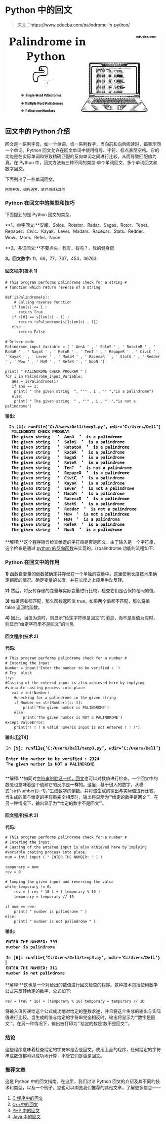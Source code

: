 # Python 中的回文

> 原文：<https://www.educba.com/palindrome-in-python/>

![Palindrome in Python](img/4f9499683feff32e24b65142c2bdb5f2.png)



## 回文中的 Python 介绍

回文是一系列字母，如一个单词，或一系列数字，当向前和向后阅读时，都表示同一个单词。Python 回文允许在回文单词中使用符号、字符、标点甚至空格。它的功能是在实际单词和导致精确匹配的反向单词之间进行比较，从而导致匹配值为真。在 Python 中，回文方法有三种不同的类型:单个单词回文、多个单词回文和数字回文。

下面列出了一些单词回文，

<small>网页开发、编程语言、软件测试&其他</small>

### Python 在回文中的类型和技巧

下面提到的是 Python 回文的类型。

**1。单字回文:**安娜、Solos、Rotator、Radar、Sagas、Rotor、Tenet、Repaper、Civic、Kayak、Level、Madam、Racecar、Stats、Redder、Wow、Mom、Refer、Noon

**2。多词回文:**不要点头，我有，有吗？，我的健身房

**3。回文数字:** 11，66，77，767，454，36763

#### 回文程序(技术 1)

```
# This program performs palindrome check for a string #
# function which return reverse of a string 

def isPalindrome(s): 
    # Calling reverse function 
   if len(s) <= 1 :
      return True
   if s[0] == s[len(s) - 1] :
      return isPalindrome(s[1:len(s) - 1])
   else :
      return False

# Driver code 
Palindrome_input_Variable = [ ' AnnA ' , ' SoloS ' , ' RotatoR ' , ' RadaR ' , ' SagaS ' , ' RotoR ' , ' TenT ' , ' RepapeR ' , ' CiviC ' , ' KayaK ' , ' Lever ' , ' MadaM ' , ' RacecaR ' , ' StatS ' , ' Redder ' , ' Wow ' , ' MoM ' , ' RefeR ' , ' NooN ']

print( " PALINDROME CHECK PROGRAM " )
for i in Palindrome_input_Variable:
   ans = isPalindrome(i) 
   if ans == 1: 
    print( " The given string  ", "'" , i , "' ","is a palindrome") 
   else: 
    print( " The given string  " , "'" , i , "' ","is not a palindrome") 
```

**输出:**

![python Palimdron](img/b366c604385a8fb51dafcd537b63615e.png)



**解释:**这个程序隐含检查给定的字符串是否是回文。由于输入是一个字符串，这个检查是通过 [python 的反向函数](https://www.educba.com/python-frameworks/)来实现的。ispalindrome 功能的流程如下:

### Python 在回文中的作用

**1)** 函数自变量的倒数被确定并存储在一个单独的变量中。这里使用长度技术来确定相反的情况。确定变量的长度，并在长度之上应用手动反转。

**2)** 然后，将反转存储的变量与实际变量进行比较，检查它们是否保持相同的值。

**3)** 如果两者都匹配，那么函数返回值 true。如果两个值都不匹配，那么将值 false 返回给函数。

**4)** 因此，当值为真时，则显示“给定字符串是回文”的消息，而不是当值为假时，则显示“给定字符串不是回文”的消息

#### 回文程序(技术 2)

**代码:**

```
# This program performs palindrome check for a number #
# Entering the input
Number = input('Enter the number to be verified : ')
# Try  block 
try:
#Casting of the entered input is also achieved here by implying         #variable casting process into place
   val = int(Number)
    #checking for a palindrome in the given string
    if Number == str(Number)[::-1]:
        print('The given number is PALINDROME')
    else:
        print('The given number is NOT a PALINDROME')
except ValueError:
    print("! ! ! A valid numeric input is not entered ! ! !") 
```

**输出:<u>T2</u>T4】**

![python Palimdron2](img/6bb8d079f7b384dcbeedc2f8c549c3a4.png)



**解释:**如同对[字符串的验证一样，回文](https://www.educba.com/palindrome-in-javascript/)也可以对数值进行检查。一个回文中的数值也意味着这个值和它的反序是一样的。这里，基于键入的数字，从模式“str(Number)[::-1]，”生成数字的倒数。并将该生成的输出与实际值进行比较。当生成的值与给定的字符串完全相反时，输出将显示为“‘给定的数字是回文’”。在另一种情况下，输出显示为“‘给定的数字不是回文’”。

#### 回文程序(技术 3)

**代码:**

```
# This program performs palindrome check for a number #
# Entering the input
# Casting of the entered input is also achieved here by implying       #variable casting process into place.
num = int( input ( " ENTER THE NUMBER: " ) )

temporary = num
rev = 0

# looping the given input and reversing the value  
while temporary != 0:
	rev = ( rev * 10 ) + ( temporary % 10 )
	temporary = temporary // 10

if num == rev:
	print( " number is palindrome " )
else:
	print( " number is not palindrome " ) 
```

**输出:**

![python Palimdron3](img/def6fb6f47944bd080ae60d4df7b8c8d.png)



**解释:**这也是一个对给出的数值进行回文检查的程序。这种技术包括使用数学公式来反转给定的数字，公式如下:

`rev = (rev * 10) + (temporary % 10)
temporary = temporary // 10`

将输入值传递给这个公式成功地对给定的整数求逆，并且将这个生成的输出与实际值进行比较。当生成的值与给定的字符串完全相反时，输出将显示为“‘数字是回文’”。在另一种情况下，输出被打印为“‘给定的数是‘数不是回文’”。

### 结论

这些程序意味着检查给定的字符串是否是回文。使用上面的程序，任何给定的字符串或数值都可以成功地计算，不管它们是否是回文。

### 推荐文章

这是 Python 中的回文指南。在这里，我们讨论 Python 回文的介绍及其不同的技术和类型，以及一个例子。您也可以浏览我们推荐的其他文章，了解更多信息——

1.  [C 程序中的回文](https://www.educba.com/palindrome-in-c-program/)
2.  [c++中的回文](https://www.educba.com/palindrome-in-c-plus-plus/)
3.  [PHP 中的回文](https://www.educba.com/palindrome-in-php/)
4.  [Java 中的回文](https://www.educba.com/palindrome-in-java/)





